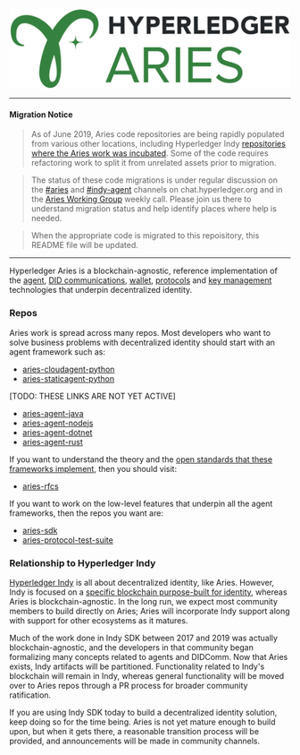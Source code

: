 ![Hyperledger Aries](collateral/Hyperledger_Aries_Logo_Color.png)

<hr/>

#### Migration Notice
>As of June 2019, Aries code repositories are being rapidly populated from various other locations, including Hyperledger Indy [repositories where the Aries work was incubated](https://github.com/hyperledger/indy-hipe/blob/master/README.md). Some of the code requires refactoring work to split it from unrelated assets prior to migration.

>The status of these code migrations is under regular discussion on the [#aries](https://chat.hyperledger.org/channel/aries) and [#indy-agent](https://chat.hyperledger.org/channel/indy-agent) channels on chat.hyperledger.org and in the [Aries Working Group](https://wiki.hyperledger.org/display/ARIES/Aries+Working+Group) weekly call. Please join us there to understand migration status and help identify places where help is needed.

>When the appropriate code is migrated to this repoisitory, this README file will be updated.

<hr/>

Hyperledger Aries is a blockchain-agnostic, reference implementation of the
[agent](
https://github.com/hyperledger/aries-rfcs/blob/master/concepts/0004-agents/README.md),
[DID communications](
https://github.com/hyperledger/aries-rfcs/blob/master/concepts/0005-didcomm/README.md),
[wallet](
),
[protocols](
https://github.com/hyperledger/aries-rfcs/blob/master/concepts/0003-protocols/README.md) 
and
[key management](
https://github.com/hyperledger/aries-rfcs/blob/master/concepts/0051-dkms/README.md)
technologies that underpin decentralized identity.

### Repos

Aries work is spread across many repos. Most developers who want to solve business
problems with decentralized identity should start with an agent framework such as:

* [aries-cloudagent-python](https://github.com/hyperledger/aries-cloudagent-python)
* [aries-staticagent-python](https://github.com/hyperledger/aries-staticagent-python)

[TODO: THESE LINKS ARE NOT YET ACTIVE]

* [aries-agent-java](https://github.com/hyperledger/aries-agent-java/README.md)
* [aries-agent-nodejs](https://github.com/hyperledger/aries-agent-nodejs/README.md)
* [aries-agent-dotnet](https://github.com/hyperledger/aries-agent-dotnet/README.md)
* [aries-agent-rust](https://github.com/hyperledger/aries-agent-rust/README.md)

If you want to understand the theory and the [open standards that these frameworks
implement](https://github.com/hyperledger/aries-rfcs/blob/master/index.md), then you should visit:

* [aries-rfcs](https://github.com/hyperledger/aries-rfcs)

If you want to work on the low-level features that underpin all the agent
frameworks, then the repos you want are:

* [aries-sdk](https://github.com/hyperledger/aries-sdk)
* [aries-protocol-test-suite](https://github.com/hyperledger/aries-protocol-test-suite)

### Relationship to Hyperledger Indy

[Hyperledger Indy](https://github.com/hyperledger/indy-sdk/blob/master/README.md)
is all about decentralized identity, like Aries. However, Indy is
focused on a [specific blockchain purpose-built for identity](
https://github.com/hyperledger/indy-node/blob/master/README.md), whereas Aries is
blockchain-agnostic. In the long run, we expect most community members to build
directly on Aries; Aries will incorporate Indy support along with support for
other ecosystems as it matures.

Much of the work done in Indy SDK between 2017 and 2019 was actually blockchain-agnostic,
and the developers in that community began formalizing many concepts related to agents
and DIDComm. Now that Aries exists, Indy artifacts will be partitioned. Functionality
related to Indy's blockchain will remain in Indy, whereas general functionality will be
moved over to Aries repos through a PR process for broader community ratification.

If you are using Indy SDK today to build a decentralized identity solution, keep
doing so for the time being. Aries is not yet mature enough to build upon, but when
it gets there, a reasonable transition process will be provided, and announcements will
be made in community channels.

